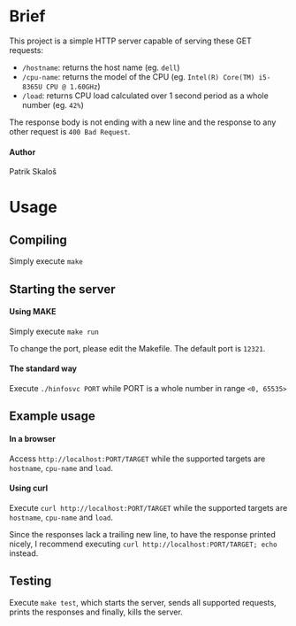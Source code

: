 # Brief

This project is a simple HTTP server capable of serving these GET requests:
- `/hostname`: returns the host name (eg. `dell`)
- `/cpu-name`: returns the model of the CPU (eg. `Intel(R) Core(TM) i5-8365U
  CPU @ 1.60GHz`)
- `/load`: returns CPU load calculated over 1 second period as a whole number
  (eg. `42%`)

The response body is not ending with a new line and the response to any other 
request is `400 Bad Request`.

#### Author

Patrik Skaloš

# Usage

## Compiling

Simply execute `make`

## Starting the server

#### Using MAKE

Simply execute `make run`

To change the port, please edit the Makefile. The default port is `12321`.

#### The standard way

Execute `./hinfosvc PORT` while PORT is a whole number in range `<0, 65535>`

## Example usage

#### In a browser

Access `http://localhost:PORT/TARGET` while the supported targets are 
`hostname`, `cpu-name` and `load`.

#### Using curl

Execute `curl http://localhost:PORT/TARGET` while the supported targets are 
`hostname`, `cpu-name` and `load`.

Since the responses lack a trailing new line, to have the response printed 
nicely, I recommend executing `curl http://localhost:PORT/TARGET; echo`
instead.

## Testing

Execute `make test`, which starts the server, sends all supported requests,
prints the responses and finally, kills the server.

